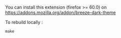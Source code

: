 You can install this extension (firefox >= 60.0) on https://addons.mozilla.org/addon/breeze-dark-theme

To rebuild locally :

```
make
```
